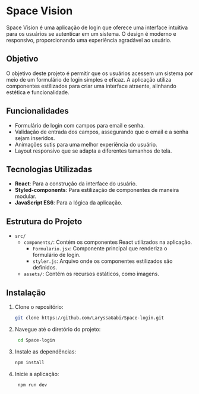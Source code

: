 # Space Vision

Space Vision é uma aplicação de login que oferece uma interface intuitiva para os usuários se autenticar em um sistema. O design é moderno e responsivo, proporcionando uma experiência agradável ao usuário.

## Objetivo

O objetivo deste projeto é permitir que os usuários acessem um sistema por meio de um formulário de login simples e eficaz. A aplicação utiliza componentes estilizados para criar uma interface atraente, alinhando estética e funcionalidade.

## Funcionalidades

- Formulário de login com campos para email e senha.
- Validação de entrada dos campos, assegurando que o email e a senha sejam inseridos.
- Animações sutis para uma melhor experiência do usuário.
- Layout responsivo que se adapta a diferentes tamanhos de tela.

## Tecnologias Utilizadas

- **React**: Para a construção da interface do usuário.
- **Styled-components**: Para estilização de componentes de maneira modular.
- **JavaScript ES6**: Para a lógica da aplicação.

## Estrutura do Projeto

- `src/`
  - `components/`: Contém os componentes React utilizados na aplicação.
    - `Formulario.jsx`: Componente principal que renderiza o formulário de login.
    - `styler.js`: Arquivo onde os componentes estilizados são definidos.
  - `assets/`: Contém os recursos estáticos, como imagens.

## Instalação

1. Clone o repositório:
   ```bash
   git clone https://github.com/LaryssaGabi/Space-login.git
   ```
2. Navegue até o diretório do projeto:
   ```bash
    cd Space-login
3. Instale as dependências:
   ```bash
   npm install
4. Inicie a aplicação:
   ```bash
    npm run dev